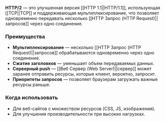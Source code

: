 **HTTP/2** — это улучшенная версия [[HTTP 1.1||HTTP/1.1]], использующая [[TCP||TCP]] и поддерживающая мультиплексирование, что позволяет одновременно передавать несколько [[HTTP Запрос (HTTP Request)||запросов]] через одно соединение.


### Преимущества

- **Мультиплексирование** — несколько [[HTTP Запрос (HTTP Request)||запросов]] обрабатываются одновременно через одно соединение.
- **Сжатие заголовков** — уменьшает объем передаваемых данных.
- **Серверный push** — [[Веб Сервер (Web Server)||сервер]] может заранее отправить ресурсы, которые клиент, вероятно, запросит.
- **Приоритеты запросов** — позволяет браузерам загружать важные ресурсы раньше.


### Когда использовать

- Для веб-сайтов с множеством ресурсов (CSS, JS, изображения).
- Для улучшения производительности при высоких нагрузках.